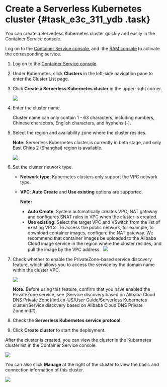 # Create a Serverless Kubernetes cluster {#task_e3c_311_ydb .task}

You can create a Serverless Kubernetes cluster quickly and easily in the Container Service console. 

Log on to the [Container Service console](https://cs.console.aliyun.com/), and  the [RAM console](https://ram.console.aliyun.com/) to activate the corresponding service.

1.  Log on to the [Container Service console](https://cs.console.aliyun.com). 
2.  Under Kubernetes, click **Clusters** in the left-side navigation pane to enter the Cluster List page. 
3.  Click **Create a Serverless Kubernetes cluster** in the upper-right corner. 

    ![](http://static-aliyun-doc.oss-cn-hangzhou.aliyuncs.com/assets/img/6960/15341316515636_en-US.png)

4.  Enter the cluster name. 

    Cluster name can only contain 1 - 63 characters, including numbers, Chinese characters, English characters, and hyphens \(-\).

5.  Select the region and availability zone where the cluster resides. 

    **Note:** Serverless Kubernetes cluster is currently in beta stage, and only East China 2 \(Shanghai\) region is available.

    ![](http://static-aliyun-doc.oss-cn-hangzhou.aliyuncs.com/assets/img/6960/15341316515637_en-US.png)

6.  Set the cluster network type. 

    -   **Network type**: Kubernetes clusters only support the VPC network type.
    -   **VPC**: **Auto Create** and **Use existing** options are supported.

        **Note:** 

        -   **Auto Create**: System automatically creates VPC, NAT gateway and configures SNAT rules in VPC when the cluster is created. 
        -   **Use existing**: Select the target VPC and VSwitch from the list of existing VPCs. To access the public network, for example, to download container images, configure the NAT gateway. We recommend that container images be uploaded to the Alibaba Cloud image service in the region where the cluster resides, and pull the image by the VPC address. 
    ![](http://static-aliyun-doc.oss-cn-hangzhou.aliyuncs.com/assets/img/6960/15341316525638_en-US.png)

7.  Check whether to enable the PrivateZone-based service discovery feature, which allows you to access the service by the domain name within the cluster VPC. 

    ![](http://static-aliyun-doc.oss-cn-hangzhou.aliyuncs.com/assets/img/6960/15341316525994_en-US.png)

    **Note:** Before using this feature, confirm that you have enabled the PrivateZone service, see [Service discovery based on Alibaba Cloud DNS Private Zone](intl.en-US/User Guide/Serverless Kubernetes cluster/Service discovery based on Alibaba Cloud DNS Private Zone.md#).

8.  Check the **Serverless Kubernetes service protocol**. 
9.  Click **Create cluster** to start the deployment. 

After the cluster is created, you can view the cluster in the Kubernetes cluster list in the Container Service console.

![](http://static-aliyun-doc.oss-cn-hangzhou.aliyuncs.com/assets/img/6960/15341316525639_en-US.png)

You can also click **Manage** at the right of the cluster to view the basic and connection information of this cluster.

![](http://static-aliyun-doc.oss-cn-hangzhou.aliyuncs.com/assets/img/6960/15341316525640_en-US.png)

